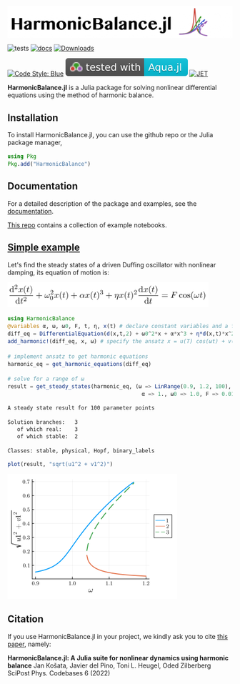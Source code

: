 <img src="./logo.png" width="750" align="top">

![tests](https://github.com/NonlinearOscillations/HarmonicBalance.jl/workflows/Run%20tests/badge.svg?branch=master)
[![docs](https://img.shields.io/badge/docs-online-blue.svg)](https://nonlinearoscillations.github.io/HarmonicBalance.jl/stable/)
[![Downloads](https://img.shields.io/badge/dynamic/json?url=http%3A%2F%2Fjuliapkgstats.com%2Fapi%2Fv1%2Fmonthly_downloads%2FHarmonicBalance&query=total_requests&suffix=%2Fmonth&label=Downloads)](https://juliapkgstats.com/pkg/HarmonicBalance)

[![Code Style: Blue](https://img.shields.io/badge/code%20style-blue-4495d1.svg)](https://github.com/invenia/BlueStyle)
[![Aqua QA](https://raw.githubusercontent.com/JuliaTesting/Aqua.jl/master/badge.svg)](https://github.com/JuliaTesting/Aqua.jl)
[![JET](https://img.shields.io/badge/%E2%9C%88%EF%B8%8F%20tested%20with%20-%20JET.jl%20-%20red)](https://github.com/aviatesk/JET.jl)


**HarmonicBalance.jl** is a Julia package for solving nonlinear differential equations using the method of harmonic balance.

## Installation

To install HarmonicBalance.jl, you can use the github repo or the Julia package manager,
```julia
using Pkg
Pkg.add("HarmonicBalance")
```

## Documentation

For a detailed description of the package and examples, see the [documentation](https://nonlinearoscillations.github.io/HarmonicBalance.jl/).

[This repo](https://github.com/NonlinearOscillations/HarmonicBalance-notebooks) contains a collection of example notebooks.

## [Simple example](https://nonlinearoscillations.github.io/HarmonicBalance.jl/stable/examples/simple_Duffing/)
Let's find the steady states of a driven Duffing oscillator with nonlinear damping, its equation of motion is:

<img src="/docs/images/github_readme_eq.png" width="450">

```julia
using HarmonicBalance
@variables α, ω, ω0, F, t, η, x(t) # declare constant variables and a function x(t)
diff_eq = DifferentialEquation(d(x,t,2) + ω0^2*x + α*x^3 + η*d(x,t)*x^2 ~ F*cos(ω*t), x)
add_harmonic!(diff_eq, x, ω) # specify the ansatz x = u(T) cos(ωt) + v(T) sin(ωt)

# implement ansatz to get harmonic equations
harmonic_eq = get_harmonic_equations(diff_eq)

# solve for a range of ω
result = get_steady_states(harmonic_eq, (ω => LinRange(0.9, 1.2, 100),
                                          α => 1., ω0 => 1.0, F => 0.01, η=>0.1))
```
```
A steady state result for 100 parameter points

Solution branches:   3
   of which real:    3
   of which stable:  2

Classes: stable, physical, Hopf, binary_labels
```

```julia
plot(result, "sqrt(u1^2 + v1^2)")
```

<img src="/docs/images/github_readme_plot.png">

## Citation

If you use HarmonicBalance.jl in your project, we kindly ask you to cite [this paper](https://scipost.org/SciPostPhysCodeb.6), namely:

**HarmonicBalance.jl: A Julia suite for nonlinear dynamics using harmonic balance**
Jan Košata, Javier del Pino, Toni L. Heugel, Oded Zilberberg
SciPost Phys. Codebases 6 (2022) 
